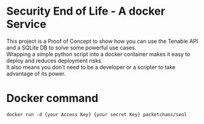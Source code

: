 # Security End of Life - A docker Service

This project is a Proof of Concept to show how you can use the Tenable API and a SQLite DB to solve some powerful use cases.  
Wrapping a simple python script into a docker container makes it easy to deploy and reduces deployment risks.  
It also means you don't need to be a developer or a scripter to take advantage of its power.

# Docker command
    docker run -d {your Access Key} {your secret Key} packetchaos/seol
